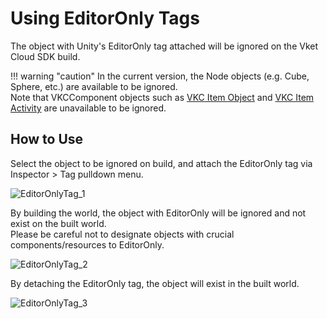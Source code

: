 # Using EditorOnly Tags

The object with Unity's EditorOnly tag attached will be ignored on the Vket Cloud SDK build.

!!! warning "caution"
    In the current version, the Node objects (e.g. Cube, Sphere, etc.) are available to be ignored.<br>
    Note that VKCComponent objects such as [VKC Item Object](../VKCComponents/VKCItemObject.md) and [VKC Item Activity](../VKCComponents/VKCItemActivity.md) are unavailable to be ignored.

## How to Use

Select the object to be ignored on build, and attach the EditorOnly tag via Inspector > Tag pulldown menu.

![EditorOnlyTag_1](img/EditorOnlyTag_1.jpg)

By building the world, the object with EditorOnly will be ignored and not exist on the built world.<br>
Please be careful not to designate objects with crucial components/resources to EditorOnly.

![EditorOnlyTag_2](img/EditorOnlyTag_2.jpg)

By detaching the EditorOnly tag, the object will exist in the built world.

![EditorOnlyTag_3](img/EditorOnlyTag_3.jpg)